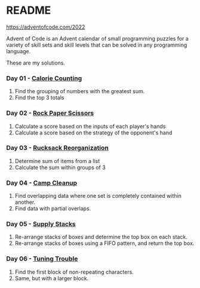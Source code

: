 
[Trans Rights are Human Rights]: #

[Protect Trans Kids]: #

# README #

https://adventofcode.com/2022

Advent of Code is an Advent calendar of small programming puzzles for a variety of skill sets and skill levels that can be solved in any programming language.

These are my solutions.

### Day 01 - [Calorie Counting](https://adventofcode.com/2022/day/1)
1. Find the grouping of numbers with the greatest sum.
2. Find the top 3 totals

### Day 02 - [Rock Paper Scissors](https://adventofcode.com/2022/day/2)
1. Calculate a score based on the inputs of each player's hands
2. Calculate a score based on the strategy of the opponent's hand

### Day 03 - [Rucksack Reorganization](https://adventofcode.com/2022/day/3)
1. Determine sum of items from a list
2. Calculate the sum within groups of 3

### Day 04 - [Camp Cleanup](https://adventofcode.com/2022/day/4)
1. Find overlapping data where one set is completely contained within another.
2. Find data with partial overlaps.

### Day 05 - [Supply Stacks](https://adventofcode.com/2022/day/5)
1. Re-arrange stacks of boxes and determine the top box on each stack.
2. Re-arrange stacks of boxes using a FIFO pattern, and return the top box.

### Day 06 - [Tuning Trouble](https://adventofcode.com/2022/day/6)
1. Find the first block of non-repeating characters.
2. Same, but with a larger block.